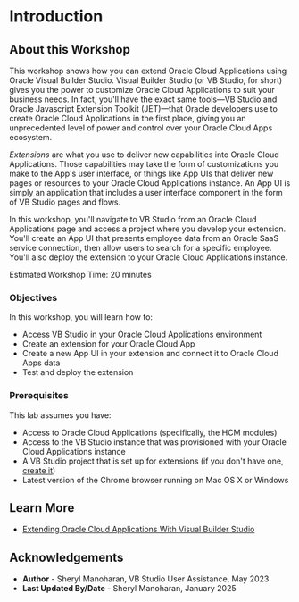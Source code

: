 # Introduction

## About this Workshop

This workshop shows how you can extend Oracle Cloud Applications using Oracle Visual Builder Studio. Visual Builder Studio (or VB Studio, for short) gives you the power to customize Oracle Cloud Applications to suit your business needs. In fact, you'll have the exact same tools—VB Studio and Oracle Javascript Extension Toolkit (JET)—that Oracle developers use to create Oracle Cloud Applications in the first place, giving you an unprecedented level of power and control over your Oracle Cloud Apps ecosystem.

*Extensions* are what you use to deliver new capabilities into Oracle Cloud Applications. Those capabilities may take the form of customizations you make to the App's user interface, or things like App UIs that deliver new pages or resources to your Oracle Cloud Applications instance. An App UI is simply an application that includes a user interface component in the form of VB Studio pages and flows.

In this workshop, you'll navigate to VB Studio from an Oracle Cloud Applications page and access a project where you develop your extension. You'll create an App UI that presents employee data from an Oracle SaaS service connection, then allow users to search for a specific employee. You'll also deploy the extension to your Oracle Cloud Applications instance.

Estimated Workshop Time: 20 minutes

### Objectives

In this workshop, you will learn how to:

* Access VB Studio in your Oracle Cloud Applications environment
* Create an extension for your Oracle Cloud App
* Create a new App UI in your extension and connect it to Oracle Cloud Apps data
* Test and deploy the extension

### Prerequisites

This lab assumes you have:

* Access to Oracle Cloud Applications (specifically, the HCM modules)
* Access to the VB Studio instance that was provisioned with your Oracle Cloud Applications instance
* A VB Studio project that is set up for extensions (if you don't have one, [create it](https://docs.oracle.com/en/cloud/paas/visual-builder/visualbuilder-administration/manually-create-project-extensions.html#GUID-E1303FFC-767A-4D87-B914-DE7B520AE799))
* Latest version of the Chrome browser running on Mac OS X or Windows

## Learn More

* [Extending Oracle Cloud Applications With Visual Builder Studio](https://docs.oracle.com/en/cloud/paas/visual-builder/visualbuilder-building-appui/basics.html#GUID-E7893E94-781C-4A7B-87AE-74E7EA60C726)

## Acknowledgements

* **Author** - Sheryl Manoharan, VB Studio User Assistance, May 2023
* **Last Updated By/Date** - Sheryl Manoharan, January 2025

